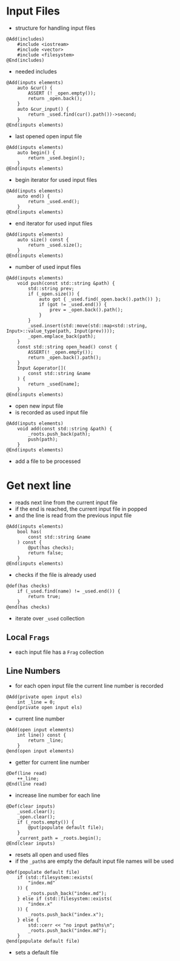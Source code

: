 # Input Files
* structure for handling input files

```
@Add(includes)
	#include <iostream>
	#include <vector>
	#include <filesystem>
@End(includes)
```
* needed includes

```
@Add(inputs elements)
	auto &cur() {
		ASSERT (! _open.empty());
		return _open.back();
	}
	auto &cur_input() {
		return _used.find(cur().path())->second;
	}
@End(inputs elements)
```
* last opened open input file

```
@Add(inputs elements)
	auto begin() {
		return _used.begin();
	}
@End(inputs elements)
```
* begin iterator for used input files

```
@Add(inputs elements)
	auto end() {
		return _used.end();
	}
@End(inputs elements)
```
* end iterator for used input files

```
@Add(inputs elements)
	auto size() const {
		return _used.size();
	}
@End(inputs elements)
```
* number of used input files

```
@Add(inputs elements)
	void push(const std::string &path) {
		std::string prev;
		if (_open.size()) {
			auto got { _used.find(_open.back().path()) };
			if (got != _used.end()) {
				prev = _open.back().path();
			}
		}
		_used.insert(std::move(std::map<std::string, Input>::value_type(path, Input(prev))));
		_open.emplace_back(path);
	}
	const std::string open_head() const {
		ASSERT(! _open.empty());
		return _open.back().path();
	}
	Input &operator[](
		const std::string &name
	) {
		return _used[name];
	}
@End(inputs elements)
```
* open new input file
* is recorded as used input file

```
@Add(inputs elements)
	void add(const std::string &path) {
		_roots.push_back(path);
		push(path);
	}
@End(inputs elements)
```
* add a file to be processed

# Get next line
* reads next line from the current input file
* if the end is reached, the current input file in popped
* and the line is read from the previous input file

```
@Add(inputs elements)
	bool has(
		const std::string &name
	) const {
		@put(has checks);
		return false;
	}
@End(inputs elements)
```
* checks if the file is already used

```
@def(has checks)
	if (_used.find(name) != _used.end()) {
		return true;
	}
@end(has checks)
```
* iterate over `_used` collection

## Local `Frags`
* each input file has a `Frag` collection

## Line Numbers
* for each open input file the current line number is recorded

```
@Add(private open input els)
	int _line = 0;
@end(private open input els)
```
* current line number

```
@Add(open input elements)
	int line() const {
		return _line;
	}
@end(open input elements)
```
* getter for current line number

```
@Def(line read)
	++_line;
@End(line read)
```
* increase line number for each line

```
@Def(clear inputs)
	_used.clear();
	_open.clear();
	if (_roots.empty()) {
		@put(populate default file);
	}
	_current_path = _roots.begin();
@End(clear inputs)
```
* resets all open and used files
* if the `_path`s are empty the default input file names will be used

```
@def(populate default file)
	if (std::filesystem::exists(
		"index.md"
	)) {
		_roots.push_back("index.md");
	} else if (std::filesystem::exists(
		"index.x"
	)) {
		_roots.push_back("index.x");
	} else {
		std::cerr << "no input paths\n";
		_roots.push_back("index.md");
	}
@end(populate default file)
```
* sets a default file

